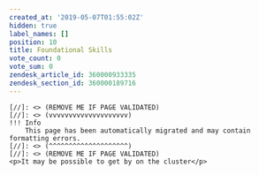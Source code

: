 ```yaml
---
created_at: '2019-05-07T01:55:02Z'
hidden: true
label_names: []
position: 10
title: Foundational Skills
vote_count: 0
vote_sum: 0
zendesk_article_id: 360000933335
zendesk_section_id: 360000189716
---
```



    [//]: <> (REMOVE ME IF PAGE VALIDATED)
    [//]: <> (vvvvvvvvvvvvvvvvvvvv)
    !!! Info
        This page has been automatically migrated and may contain formatting errors.
    [//]: <> (^^^^^^^^^^^^^^^^^^^^)
    [//]: <> (REMOVE ME IF PAGE VALIDATED)
    <p>It may be possible to get by on the cluster</p>